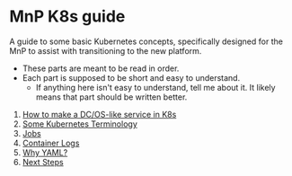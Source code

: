 # MnP K8s guide

A guide to some basic Kubernetes concepts, specifically designed for the MnP to assist with transitioning to the new platform.

- These parts are meant to be read in order.
- Each part is supposed to be short and easy to understand.
  - If anything here isn't easy to understand, tell me about it. It likely means that part should be written better.

1. [How to make a DC/OS-like service in K8s](./dcos-service-in-k8s.md)
2. [Some Kubernetes Terminology](./some-terminology.md)
3. [Jobs](./jobs.md)
4. [Container Logs](./logs.md)
5. [Why YAML?](./why-yaml.md)
7. [Next Steps](./next-steps.md)